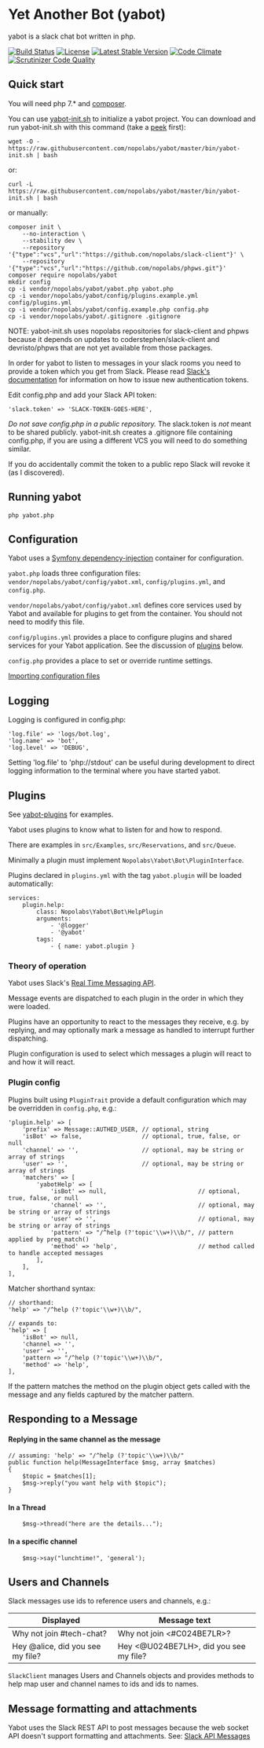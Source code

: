 # Yet Another Bot (yabot)

yabot is a slack chat bot written in php.

[![Build Status](https://travis-ci.org/nopolabs/yabot.svg?branch=master)](https://travis-ci.org/nopolabs/yabot)
[![License](https://poser.pugx.org/nopolabs/yabot/license)](https://packagist.org/packages/nopolabs/yabot)
[![Latest Stable Version](https://poser.pugx.org/nopolabs/yabot/v/stable)](https://packagist.org/packages/nopolabs/yabot)
[![Code Climate](https://codeclimate.com/github/nopolabs/yabot/badges/gpa.svg)](https://codeclimate.com/github/nopolabs/yabot)
[![Scrutinizer Code Quality](https://scrutinizer-ci.com/g/nopolabs/yabot/badges/quality-score.png?b=master)](https://scrutinizer-ci.com/g/nopolabs/yabot/?branch=master)

## Quick start

You will need php 7.* and [composer](https://getcomposer.org/download/).

You can use
[yabot-init.sh](https://github.com/nopolabs/yabot/blob/master/bin/yabot-init.sh)
to initialize a yabot project.
You can download and run yabot-init.sh with this command
(take a [peek](https://github.com/nopolabs/yabot/blob/master/bin/yabot-init.sh) first):

    wget -O - https://raw.githubusercontent.com/nopolabs/yabot/master/bin/yabot-init.sh | bash

or:

    curl -L https://raw.githubusercontent.com/nopolabs/yabot/master/bin/yabot-init.sh | bash

or manually:

    composer init \
        --no-interaction \
        --stability dev \
        --repository '{"type":"vcs","url":"https://github.com/nopolabs/slack-client"}' \
        --repository '{"type":"vcs","url":"https://github.com/nopolabs/phpws.git"}'
    composer require nopolabs/yabot
    mkdir config
    cp -i vendor/nopolabs/yabot/yabot.php yabot.php
    cp -i vendor/nopolabs/yabot/config/plugins.example.yml config/plugins.yml
    cp -i vendor/nopolabs/yabot/config.example.php config.php
    cp -i vendor/nopolabs/yabot/.gitignore .gitignore

NOTE: yabot-init.sh uses nopolabs repositories for slack-client and phpws
because it depends on updates to coderstephen/slack-client
and devristo/phpws that are not yet available from those packages.
    
In order for yabot to listen to messages in your slack rooms
you need to provide a token which you get from Slack. 
Please read [Slack's documentation](https://get.slack.help/hc/en-us/articles/215770388)
for information on how to issue new authentication tokens.

Edit config.php and add your Slack API token:

    'slack.token' => 'SLACK-TOKEN-GOES-HERE',

*Do not save config.php in a public repository.*
The slack.token is *not* meant to be shared publicly.
yabot-init.sh creates a .gitignore file containing config.php,
if you are using a different VCS you will need to do something similar.

If you do accidentally commit the token to a public repo 
Slack will revoke it (as I discovered).

## Running yabot

    php yabot.php

## Configuration

Yabot uses a [Symfony dependency-injection](http://symfony.com/doc/current/components/dependency_injection.html)
container for configuration.

`yabot.php` loads three configuration files: 
`vendor/nopolabs/yabot/config/yabot.xml`, 
`config/plugins.yml`, and `config.php`.

`vendor/nopolabs/yabot/config/yabot.xml` defines core services used by
Yabot and available for plugins to get from the container. You should
not need to modify this file.

`config/plugins.yml` provides a place to configure plugins and shared
services for your Yabot application. See the discussion of 
[plugins](#plugins) below.

`config.php` provides a place to set or override runtime settings.

[Importing configuration files](http://symfony.com/doc/current/service_container/import.html)

## Logging

Logging is configured in config.php:

    'log.file' => 'logs/bot.log',
    'log.name' => 'bot',
    'log.level' => 'DEBUG',

Setting 'log.file' to 'php://stdout' can be useful during development to
direct logging information to the terminal where you have started yabot.

## Plugins <a name="plugins"></a>

See [yabot-plugins](https://github.com/nopolabs/yabot-plugins) for examples.

Yabot uses plugins to know what to listen for and how to respond.

There are examples in `src/Examples`, `src/Reservations`, and `src/Queue`.

Minimally a plugin must implement `Nopolabs\Yabot\Bot\PluginInterface`.

Plugins declared in `plugins.yml` with the tag `yabot.plugin` will be
loaded automatically: 

    services:
        plugin.help:
            class: Nopolabs\Yabot\Bot\HelpPlugin
            arguments:
                - '@logger'
                - '@yabot'
            tags:
                - { name: yabot.plugin }

### Theory of operation

Yabot uses Slack's [Real Time Messaging API](https://api.slack.com/rtm).

Message events are dispatched to each plugin in the order in which they were loaded.

Plugins have an opportunity to react to the messages they receive, e.g. by replying,
and may optionally mark a message as handled to interrupt further dispatching.

Plugin configuration is used to select which messages a plugin will react to 
and how it will react.

### Plugin config

Plugins built using `PluginTrait` provide a default configuration which may be overridden in `config.php`, e.g.:

    'plugin.help' => [
        'prefix' => Message::AUTHED_USER, // optional, string
        'isBot' => false,                 // optional, true, false, or null             
        'channel' => '',                  // optional, may be string or array of strings
        'user' => '',                     // optional, may be string or array of strings
        'matchers' => [
            'yabotHelp' => [
                'isBot' => null,                          // optional, true, false, or null
                'channel' => '',                          // optional, may be string or array of strings
                'user' => '',                             // optional, may be string or array of strings
                'pattern' => "/^help (?'topic'\\w+)\\b/", // pattern applied by preg_match()
                'method' => 'help',                       // method called to handle accepted messages
            ],
        ],
    ],

Matcher shorthand syntax:

    // shorthand:
    'help' => "/^help (?'topic'\\w+)\\b/",
    
    // expands to:
    'help' => [
        'isBot' => null,
        'channel => '',
        'user' => '',
        'pattern => "/^help (?'topic'\\w+)\\b/",
        'method' => 'help',
    ],

If the pattern matches the method on the plugin object gets called
with the message and any fields captured by the matcher pattern.

## Responding to a Message

#### Replying in the same channel as the message

    // assuming: 'help' => "/^help (?'topic'\\w+)\\b/"
    public function help(MessageInterface $msg, array $matches)
    {
        $topic = $matches[1];
        $msg->reply("you want help with $topic");
    }

#### In a Thread

        $msg->thread("here are the details...");
        
#### In a specific channel

        $msg->say("lunchtime!", 'general');

## Users and Channels

Slack messages use ids to reference users and channels, e.g.:

| Displayed | Message text |
| ------------- | ------------- |
| Why not join #tech-chat? | Why not join <#C024BE7LR>? |
| Hey @alice, did you see my file? | Hey <@U024BE7LH>, did you see my file? |

`SlackClient` manages Users and Channels objects and provides methods to help 
map user and channel names to ids and ids to names.

## Message formatting and attachments

Yabot uses the Slack REST API to post messages because the web socket API
doesn't support formatting and attachments. See:
[Slack API Messages](https://api.slack.com/docs/messages)

